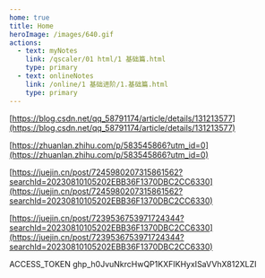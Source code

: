 ```yaml
---
home: true
title: Home
heroImage: /images/640.gif
actions:
  - text: myNotes
    link: /qscaler/01 html/1 基础篇.html
    type: primary
  - text: onlineNotes
    link: /online/1 基础进阶/1.基础篇.html
    type: primary
---
```


[https://blog.csdn.net/qq_58791174/article/details/131213577](https://blog.csdn.net/qq_58791174/article/details/131213577)

[https://zhuanlan.zhihu.com/p/583545866?utm_id=0](https://zhuanlan.zhihu.com/p/583545866?utm_id=0)

[https://juejin.cn/post/7245980207315861562?searchId=20230810105202EBB36F1370DBC2CC6330](https://juejin.cn/post/7245980207315861562?searchId=20230810105202EBB36F1370DBC2CC6330)



[https://juejin.cn/post/7239536753971724344?searchId=20230810105202EBB36F1370DBC2CC6330](https://juejin.cn/post/7239536753971724344?searchId=20230810105202EBB36F1370DBC2CC6330)

ACCESS_TOKEN
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